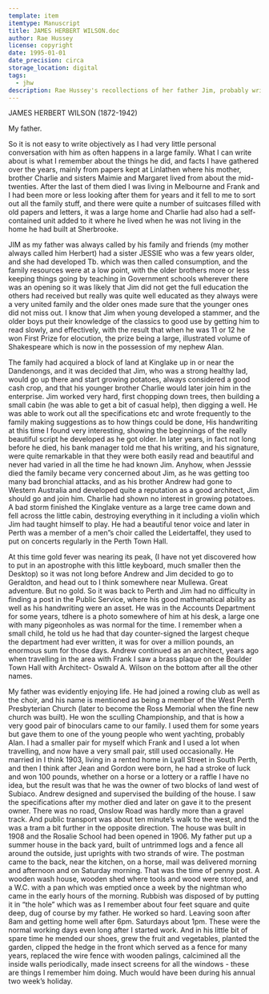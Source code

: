 ```yaml
---
template: item
itemtype: Manuscript
title: JAMES HERBERT WILSON.doc
author: Rae Hussey
license: copyright
date: 1995-01-01
date_precision: circa
storage_location: digital
tags:
  - jhw
description: Rae Hussey's recollections of her father Jim, probably written in the mid 1990s on her new laptop.
---
```


JAMES HERBERT WILSON  (1872-1942)

My father.

So it is not easy to write objectively as I had very little personal conversation with him as often happens in a large family.  What I can write about is what I remember about the things he did, and facts I have gathered over the years, mainly from papers kept at Linlathen where his mother, brother Charlie and sisters Maimie and Margaret lived from about the mid-twenties.  After the last of them died I was living in Melbourne and Frank and I had been more or less looking after them for years and it fell to me to sort out all the family stuff, and there were quite a number of suitcases filled with old papers and letters, it was a large home and Charlie had also had a self-contained unit added to it where he lived when he was not living in the home he had built at Sherbrooke.

JIM as my father was always called by his family and friends (my mother always called him Herbert) had a sister JESSIE who was a few years older, and she had developed Tb. which was then called consumption, and the family resources were at a low point, with the older brothers  more or less keeping things going by teaching in Government schools wherever there was an opening so it was likely that Jim did not get the full education the others had received but really was quite well educated as they always were a very united family and the older ones made sure that the younger ones did not miss out.  I know that Jim when young developed a stammer, and the older boys put their knowledge of the classics to good use by getting him to read slowly, and effectively, with the result that when he was 11 or 12 he won First Prize for elocution, the prize being a large, illustrated volume of Shakespeare which is now in the possession of my nephew Alan. 

The family had acquired a block of land at Kinglake up in or near the Dandenongs, and it was decided that Jim, who was a strong healthy lad, would go up there and start growing potatoes, always considered a good cash crop, and that his younger brother Charlie would later join him in the enterprise.  Jim worked very hard, first chopping down trees, then building a small cabin (he was able to get a bit of casual help), then digging a well.  He was able to work out all the specifications etc and wrote frequently to the family making suggestions as to how things could be done, His handwriting at this time I found very interesting, showing the beginnings of the really beautiful script he developed as he got older.  In later years, in fact not long before he died, his bank manager told me that his writing, and his signature, were quite remarkable in that they were both easily read and beautiful and never had varied in all the time he had known Jim.   Anyhow, when Jesssie died the family became very concerned about Jim, as he was getting too many bad bronchial attacks, and as his brother Andrew had gone to Western Australia and developed quite a reputation as a good architect, Jim should go and join him.  Charlie had shown no interest in growing potatoes.  A bad storm finished the Kinglake venture as a large tree came down and fell across the little cabin, destroying everything in it including a violin which Jim had taught himself to play.  He had a beautiful tenor voice and later in Perth was a member of a men”s choir called the Leidertaffel, they used to put on concerts regularly in the Perth Town Hall.

At this time gold fever was nearing its  peak, (I have not yet discovered how to put in an apostrophe with this little keyboard, much smaller then the Desktop) so it was not long before Andrew and Jim decided to go to Geraldton, and head out to I think somewhere near Mullewa.  Great adventure.  But no gold.  So it was back to Perth and Jim had no difficulty in finding a post in the Public Service, where his good mathematical ability as well as his handwriting were an asset.  He was in the Accounts Department for some years, tdhere is a photo somewhere of him at his desk, a large one with many pigeonholes as was normal for the time.  I remember when a small child, he told us he had that day counter-signed the largest cheque the department had ever written, it was for over a million pounds, an enormous sum for those days.  Andrew continued as an architect, years ago when travelling  in the area with Frank I saw a brass plaque on the Boulder Town  Hall with Architect- Oswald A. Wilson on the bottom after all the other names.

My father was evidently enjoying life.  He had joined a rowing club as well as the choir, and his name is mentioned as being a member of the West Perth Presbyterian Church (later to become the Ross Memorial when the fine new church was built). He won the sculling Championship, and that is how a very good pair of binoculars came to our family.  I used them for some years but gave them to one of the young people who went yachting, probably Alan.  I had a smaller pair for myself which Frank and I used a lot when travelling, and now have a very small pair, still used occasionally. 
He married in I think 1903, living in a rented home in Lyall  Street in South Perth, and then I think after Jean and Gordon were born, he had a stroke of luck and won 100 pounds, whether on a horse or a lottery or a raffle I have no idea, but the result was that he was the owner of two blocks of land west of Subiaco.  Andrew designed and supervised the building of the house.  I saw the specifications after my mother died and later on gave it to the present owner.  There was no road, Onslow Road was hardly more than a gravel track.  And public transport was about ten minute’s walk to the west, and the was a tram a bit further in the opposite direction.  The house was built in 1908 and the Rosalie School had been opened in 1906.  My father put up a summer house in the back yard, built of untrimmed logs and a fence all around the outside, just uprights with two strands of wire.  The postman came to the back, near the kitchen, on a horse, mail was delivered morning and afternoon and on Saturday morning.  That was the time of penny post.  A wooden wash house, wooden shed where tools and wood were stored, and a W.C. with a pan which was emptied once a week by the nightman who came in the early hours of the morning.  Rubbish was disposed of by putting it in “the hole” which was as I remember about four feet square and quite deep, dug of course by my father.  He worked so hard.  Leaving soon after 8am and getting home well after 6pm.  Saturdays about 1pm.  These were the normal working days even long after I started work.  And in his little bit of spare time he mended our shoes, grew the fruit and vegetables, planted the garden, clipped the hedge in the front which served as a fence for many years, replaced the wire fence with wooden palings, calcimined all the inside walls periodically, made insect screens for all the windows - these are things I remember him doing.  Much would have been during his annual two week’s holiday.
